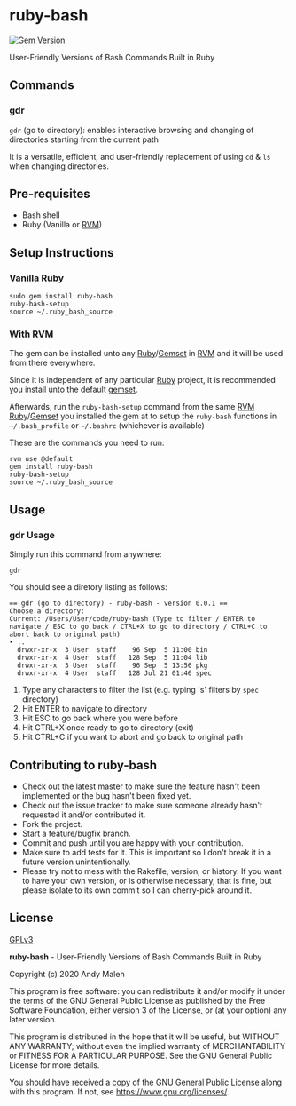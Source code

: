 # ruby-bash
[![Gem Version](https://badge.fury.io/rb/ruby-bash.svg)](https://badge.fury.io/rb/ruby-bash)

User-Friendly Versions of Bash Commands Built in Ruby

## Commands

### gdr

`gdr` (go to directory): enables interactive browsing and changing of directories starting from the current path

It is a versatile, efficient, and user-friendly replacement of using `cd` & `ls` when changing directories.

## Pre-requisites

- Bash shell
- Ruby (Vanilla or [RVM](https://rvm.io))

## Setup Instructions

### Vanilla Ruby

```
sudo gem install ruby-bash
ruby-bash-setup
source ~/.ruby_bash_source
```

### With RVM

The gem can be installed unto any [Ruby](https://rvm.io/rubies/installing)/[Gemset](https://rvm.io/gemsets/basics) in [RVM](https://rvm.io) and it will be used from there everywhere. 

Since it is independent of any particular [Ruby](https://www.ruby-lang.org/en/) project, it is recommended you install unto the default [gemset](https://rvm.io/gemsets/basics).

Afterwards, run the `ruby-bash-setup` command from the same [RVM](https://rvm.io) [Ruby](https://rvm.io/rubies/installing)/[Gemset](https://rvm.io/gemsets/basics) you installed the gem at to setup the `ruby-bash` functions in `~/.bash_profile` or `~/.bashrc` (whichever is available)

These are the commands you need to run:

```
rvm use @default
gem install ruby-bash
ruby-bash-setup
source ~/.ruby_bash_source
```

## Usage

### gdr Usage

Simply run this command from anywhere:

```
gdr
```

You should see a diretory listing as follows:

```
== gdr (go to directory) - ruby-bash - version 0.0.1 ==
Choose a directory:  
Current: /Users/User/code/ruby-bash (Type to filter / ENTER to navigate / ESC to go back / CTRL+X to go to directory / CTRL+C to abort back to original path)
‣ ..
  drwxr-xr-x  3 User  staff    96 Sep  5 11:00 bin
  drwxr-xr-x  4 User  staff   128 Sep  5 11:04 lib
  drwxr-xr-x  3 User  staff    96 Sep  5 13:56 pkg
  drwxr-xr-x  4 User  staff   128 Jul 21 01:46 spec
```

1. Type any characters to filter the list (e.g. typing 's' filters by `spec` directory)
2. Hit ENTER to navigate to directory
3. Hit ESC to go back where you were before
4. Hit CTRL+X once ready to go to directory (exit)
5. Hit CTRL+C if you want to abort and go back to original path

## Contributing to ruby-bash

-   Check out the latest master to make sure the feature hasn't been
    implemented or the bug hasn't been fixed yet.
-   Check out the issue tracker to make sure someone already hasn't
    requested it and/or contributed it.
-   Fork the project.
-   Start a feature/bugfix branch.
-   Commit and push until you are happy with your contribution.
-   Make sure to add tests for it. This is important so I don't break it
    in a future version unintentionally.
-   Please try not to mess with the Rakefile, version, or history. If
    you want to have your own version, or is otherwise necessary, that
    is fine, but please isolate to its own commit so I can cherry-pick
    around it.

## License

[GPLv3](LICENSE.md)

**ruby-bash** - User-Friendly Versions of Bash Commands Built in Ruby

Copyright (c) 2020 Andy Maleh

This program is free software: you can redistribute it and/or modify
it under the terms of the GNU General Public License as published by
the Free Software Foundation, either version 3 of the License, or
(at your option) any later version.

This program is distributed in the hope that it will be useful,
but WITHOUT ANY WARRANTY; without even the implied warranty of
MERCHANTABILITY or FITNESS FOR A PARTICULAR PURPOSE.  See the
GNU General Public License for more details.

You should have received a [copy](LICENSE.md) of the GNU General Public License
along with this program.  If not, see <https://www.gnu.org/licenses/>.
